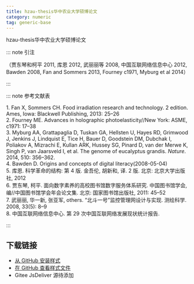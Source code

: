 ```yaml
---
title: hzau-thesis华中农业大学硕博论文
category: numeric
tag: generic-base
---
```


<!-- 此文件由脚本自动生成，请勿手动修改！ -->

hzau-thesis华中农业大学硕博论文


::: note 引注

（贾东琴和柯平 2011, 库恩 2012, 武丽丽等 2008, 中国互联网络信息中心 2012, Bawden 2008, Fan and Sommers 2013, Fourney c1971, Myburg et al 2014）

:::



::: note 参考文献表

  <div class="csl-bib-body">
  <div class="csl-entry second-field-align-flush hangingindent-false " >
    <div class="csl-left-margin">1. Fan X, Sommers CH. Food irradiation research and technology. 2 edition. Ames, Iowa: Blackwell Publishing, 2013: 25–26</div></div> 
  <div class="csl-entry second-field-align-flush hangingindent-false " >
    <div class="csl-left-margin">2. Fourney ME. Advances in holographic photoelasticity//New York: ASME, c1971: 17–38</div></div> 
  <div class="csl-entry second-field-align-flush hangingindent-false " >
    <div class="csl-left-margin">3. Myburg AA, Grattapaglia D, Tuskan GA, Hellsten U, Hayes RD, Grimwood J, Jenkins J, Lindquist E, Tice H, Bauer D, Goodstein DM, Dubchak I, Poliakov A, Mizrachi E, Kullan ARK, Hussey SG, Pinard D, van der Merwe K, Singh P, van Jaarsveld I, et al. The genome of eucalyptus grandis. <i>Nature</i>. 2014, 510: 356–362.</div> </div> 
  <div class="csl-entry second-field-align-flush hangingindent-false " >
    <div class="csl-left-margin">4. Bawden D. Origins and concepts of digital literacy(2008-05-04)</div></div> 
  <div class="csl-entry second-field-align-flush hangingindent-false " >
    <div class="csl-left-margin">5. 库恩. 科学革命的结构: 第 4 版. 金吾伦, 胡新和, 译. 2 版. 北京: 北京大学出版社, 2012</div></div> 
  <div class="csl-entry second-field-align-flush hangingindent-false " >
    <div class="csl-left-margin">6. 贾东琴, 柯平. 面向数字素养的高校图书馆数字服务体系研究. 中国图书馆学会, 编//中国图书馆学会年会论文集. 北京: 国家图书馆出版社, 2011: 45–52</div></div> 
  <div class="csl-entry second-field-align-flush hangingindent-false " >
    <div class="csl-left-margin">7. 武丽丽, 华一新, 张亚军, others. “北斗一号”监控管理网设计与实现. 测绘科学. 2008, 33(5): 8–9</div></div> 
  <div class="csl-entry second-field-align-flush hangingindent-false " >
    <div class="csl-left-margin">8. 中国互联网络信息中心. 第 29 次中国互联网络发展现状统计报告. </div></div> 
  </div>


:::

<!-- more --> 

## 下载链接

- [从 GitHub 安装样式](https://github.com/zotero-cn/styles/./raw/main/src/403hzau-thesis/403hzau-thesis.csl) 
- [在 GitHub 查看样式文件](https://github.com/zotero-cn/styles/./tree/main/src/403hzau-thesis/403hzau-thesis.csl) 
- Gitee JsDeliver 源待添加

